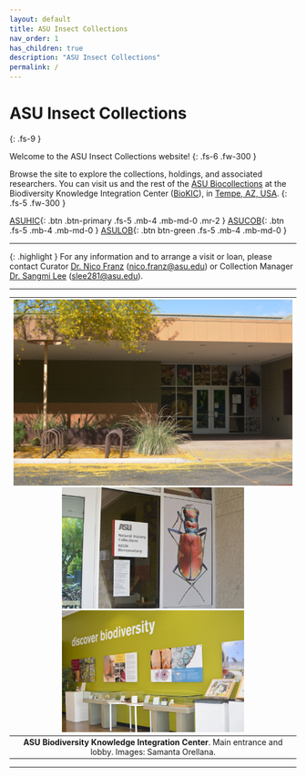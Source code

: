 ```yaml
---
layout: default
title: ASU Insect Collections
nav_order: 1
has_children: true
description: "ASU Insect Collections"
permalink: /
---
```


# ASU Insect Collections
{: .fs-9 }

Welcome to the ASU Insect Collections website! 
{: .fs-6 .fw-300 }

Browse the site to explore the collections, holdings, and associated researchers. You can visit us and the rest of the [ASU Biocollections](https://sols.asu.edu/research/natural-history-collections) at the Biodiversity Knowledge Integration Center ([BioKIC](https://biokic.asu.edu/)), in [Tempe, AZ, USA](https://goo.gl/maps/kvXP94gUn1AVs7b58). 
{: .fs-5 .fw-300 }

[ASUHIC](https://asucollections.github.io/collections/#arizona-state-university-hasbrouck-insect-collection-asuhic){: .btn .btn-primary .fs-5 .mb-4 .mb-md-0 .mr-2 } [ASUCOB](https://asucollections.github.io/collections/#arizona-state-university-charles-w-obrien-collection-asucob){: .btn .fs-5 .mb-4 .mb-md-0 } 
[ASULOB](https://asucollections.github.io/collections/#arizona-state-university-lois-b-obrien-collection-asulob){: .btn btn-green .fs-5 .mb-4 .mb-md-0 } 

---

{: .highlight }
For any information and to arrange a visit or loan, please contact Curator [Dr. Nico Franz](https://search.asu.edu/profile/1804402) (nico.franz@asu.edu) or Collection Manager [Dr. Sangmi Lee](https://search.asu.edu/profile/1876693) (slee281@asu.edu).

---

| <img src="https://github.com/asucollections/asucollections.github.io/blob/main/static/BioKIC2022.jpg?raw=true" alt="BioKIC"> <img src="https://github.com/asucollections/asucollections.github.io/blob/main/static/BioKIC2022Entrance2022.jpg?raw=true" alt="BioKIC" width="320" height="213.4">  <img src="https://github.com/asucollections/asucollections.github.io/blob/main/static/BioKIC2022Lobby2022.jpg?raw=true" alt="BioKIC" width="320" height="213.4"> | 
|:--:| 
|**ASU Biodiversity Knowledge Integration Center**. Main entrance and lobby. Images: Samanta Orellana.|

---
